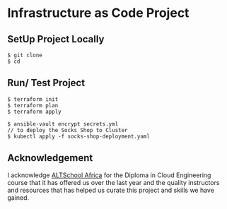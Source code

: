 # Infrastructure as Code Project


## SetUp Project Locally 

`````
$ git clone 
$ cd 
`````

## Run/ Test Project 

``````
$ terraform init 
$ terraform plan
$ terraform apply 

$ ansible-vault encrypt secrets.yml
// to deploy the Socks Shop to Cluster 
$ kubectl apply -f socks-shop-deployment.yaml
``````




## Acknowledgement 
I acknowledge [ALTSchool Africa](https://engineering.altschoolafrica.com/programs/cloud-engineering) for the Diploma in Cloud Engineering course that it has offered us over the last year and the quality instructors and resources that has helped us curate this project and skills we have gained.